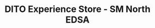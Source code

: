 ---
title: "DITO Experience Store - SM North EDSA"
url: /quezon-city/dito-experience-store-sm-north-edsa/
shop: Handy
---